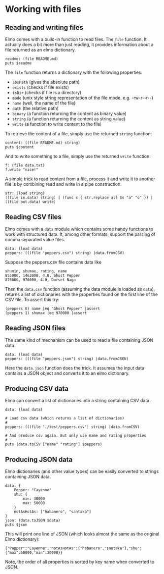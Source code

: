 # Working with files

## Reading and writing files

Elmo comes with a build-in function to read files. The ``file`` function. It actually does a bit more than just reading, it provides information about a file returned as an elmo dictionary.

```elmo
readme: (file README.md)
puts $readme
```

The ``file`` function returns a dictionary with the following properties:

- ``absPath`` (gives the absolute path)
- ``exists`` (checks if file exists)
- ``isDir`` (checks if file is a directory)
- ``mode`` (unix style string representation of the file mode. e.g. -rw-r--r--)
- ``name`` (well, the name of the file)
- ``path`` (the relative path)
- ``binary`` (a function returning the content as binary value)
- ``string`` (a function returning the content as string value)
- ``write`` (a function to write content to the file)

To retrieve the content of a file, simply use the returned ``string`` function:

```elmo
content: ((file README.md) string)
puts $content
```

And to write something to a file, simply use the returned ``write`` function:

```elmo
f: (file data.txt)
f.write "nice!"
```

A simple trick to read content from a file, process it and write it to another file is by combining read and write in a pipe construction:

```elmo
str: (load string)
((file in.data) string) | (func s { str.replace all $s "a" "o" }) | ((file out.data) write)
```

## Reading CSV files

Elmo comes with a ``data`` module which contains some handy functions to work with structured data. It, among other formats, support the parsing of comma separated value files.

```
data: (load data)
peppers: (((file "peppers.csv") string) |data.fromCSV)
```

Suppose the peppers.csv file contains data like

```csv
shumin, shumax, rating, name
855000, 1463000, 4.0, Ghost Pepper
876000, 970000, 4.0, Dorset Naga
```

Then the ``data.csv`` function (assuming the data module is loaded as ``data``), returns a list of dictionaries with the properties found on the first line of the CSV file. To assert this try:

```elmo
(peppers 0) name |eq "Ghost Pepper" |assert
(peppers 1) shumax |eq 970000 |assert
```

## Reading JSON files

The same kind of mechanism can be used to read a file containing JSON data.

```
data: (load data)
peppers: (((file "peppers.json") string) |data.fromJSON)
```

Here the ``data.json`` function does the trick. It assumes the input data contains a JSON object and converts it to an elmo dictionary.

## Producing CSV data

Elmo can convert a list of dictionaries into a string containing CSV data.

```elmo
data: (load data)

# Load csv data (which returns a list of dictionaries)
# 
peppers: (((file "./test/peppers.csv") string) |data.fromCSV)

# And produce csv again. But only use name and rating properties
#
puts (data.toCSV ["name" "rating"] $peppers)
```

## Producing JSON data

Elmo dictionaries (and other value types) can be easily converted to strings containing JSON data.

```elmo
data: {
    Pepper: "Cayenne"
    shu: {
        min: 30000
        max: 50000
    }
    notAsHotAs: ["habanero", "santaka"]
}
json: (data.toJSON $data)
puts $json
```

This will print one line of JSON (which looks almost the same as the original Elmo dictionary):

```elmo
{"Pepper":"Cayenne","notAsHotAs":["habanero","santaka"],"shu":{"max":50000,"min":30000}}
```

Note, the order of all properties is sorted by key name when converted to JSON.

